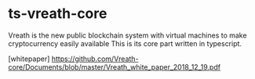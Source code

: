# ts-vreath-core
Vreath is the new public blockchain system with virtual machines to make cryptocurrency easily available
This is its core part written in typescript.

[whitepaper] https://github.com/Vreath-core/Documents/blob/master/Vreath_white_paper_2018_12_19.pdf

